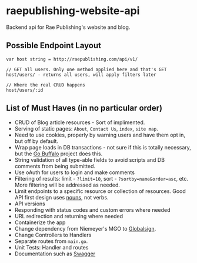 # raepublishing-website-api
Backend api for Rae Publishing's website and blog.


## Possible Endpoint Layout

```
var host string = http://raepublishing.com/api/v1/

// GET all users. Only one method applied here and that's GET
host/users/ - returns all users, will apply filters later

// Where the real CRUD happens
host/users/:id
```

## List of Must Haves (in no particular order)

* CRUD of Blog article resources - Sort of implimented.
* Serving of static pages: ```About```, ```Contact Us```, ```index```, ```site map```.
* Need to use cookies, properly by warning users and have them opt in, but off by default.
* Wrap page loads in DB transactions - not sure if this is totally necessary, but the [Go Buffalo](https://gobuffalo.io/en) project does this.
* String validation of all type-able fields to avoid scripts and DB comments from being submitted.
* Use oAuth for users to login and make comments
* Filtering of results: limit - ```?limit=10```, sort - ```?sortby=name&order=asc```, etc. More filtering will be addressed as needed.
* Limit endpoints to a specific resource or collection of resources. Good API first design uses [nouns](https://www.youtube.com/watch?v=sMKsmZbpyjE), not verbs.
* API versions
* Responding with status codes and custom errors where needed
* URL redirection and returning where needed
* Containerize the app
* Change dependency from Niemeyer's MGO to [Globalsign](https://github.com/globalsign/mgo).
* Change Controllers to Handlers
* Separate routes from ```main.go```.
* Unit Tests: Handler and routes
* Documentation such as [Swagger](https://github.com/go-swagger/go-swagger)

